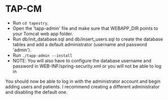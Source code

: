 TAP-CM
====
- Run `cd tapestry`.
- Open the 'tapp-admin' file and make sure that WEBAPP_DIR points to your Tomcat web app folder.
- Run db/init_database.sql and db/insert_users.sql to create the database tables and add a default administrator (username and password 'admin').
- Run `./tapp-admin --install`
- NOTE: You will also have to configure the database username and password in WEB-INF/spring-security.xml or you will not be able to log in

You should now be able to log in with the administrator account and begin adding users and patients. I recommend creating a different administrator and disabling the default one.

